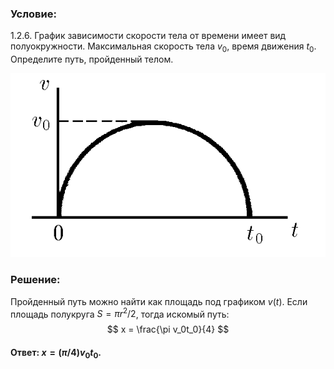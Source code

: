 ###  Условие: 

$1.2.6.$ График зависимости скорости тела от времени имеет вид полуокружности. Максимальная скорость тела $v_0$, время движения $t_0$. Определите путь, пройденный телом. 

![ К задаче 1.2.6 |608x355, 42%](../../img/1.2.6/statement.png)

###  Решение: 

Пройденный путь можно найти как площадь под графиком $v(t)$. Если площадь полукруга $S=\pi r^2/2$, тогда искомый путь: $$ x = \frac{\pi v_0t_0}{4} $$ 

####  Ответ: $x = (\pi /4)v_0t_0$. 

  

